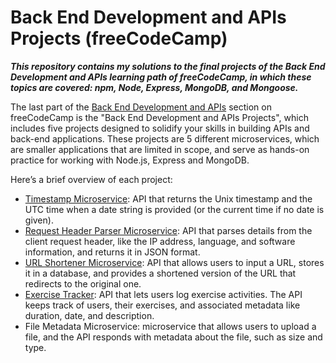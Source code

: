 # Back End Development and APIs Projects (freeCodeCamp)

***This repository contains my solutions to the final projects of the Back End Development and APIs learning path of freeCodeCamp,
in which these topics are covered: npm, Node, Express, MongoDB, and Mongoose.***

The last part of the [Back End Development and APIs](https://www.freecodecamp.org/learn/back-end-development-and-apis) section on freeCodeCamp is the "Back End Development and APIs Projects", which includes five projects designed to solidify your skills in building APIs and back-end applications. These projects are 5 different microservices, which are smaller applications that are limited in scope, and serve as hands-on practice for working with Node.js, Express and MongoDB.

Here’s a brief overview of each project:
 - [Timestamp Microservice](https://github.com/ningia92/back-end-projects-fcc/tree/main/project-timestamp): API that returns the Unix timestamp and the UTC time when a date string is provided (or the current time if no date is given).
 - [Request Header Parser Microservice](https://github.com/ningia92/back-end-projects-fcc/tree/main/project-headerparser): API that parses details from the client request header, like the IP address, language, and software information, and returns it in JSON format.
 - [URL Shortener Microservice](https://github.com/ningia92/back-end-projects-fcc/tree/main/project-urlshortener): API that allows users to input a URL, stores it in a database, and provides a shortened version of the URL that redirects to the original one.
 - [Exercise Tracker](https://github.com/ningia92/back-end-projects-fcc/tree/main/project-exercisetracker): API that lets users log exercise activities. The API keeps track of users, their exercises, and associated metadata like duration, date, and description.
 - File Metadata Microservice: microservice that allows users to upload a file, and the API responds with metadata about the file, such as size and type.


